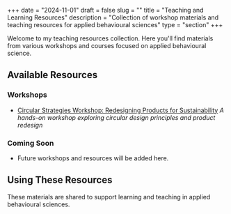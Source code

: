 +++
date = "2024-11-01"
draft = false
slug = ""
title = "Teaching and Learning Resources"
description = "Collection of workshop materials and teaching resources for applied behavioural sciences"
type = "section"
+++

Welcome to my teaching resources collection. Here you'll find materials from various workshops and courses focused on applied behavioural science.

## Available Resources

### Workshops
- [Circular Strategies Workshop: Redesigning Products for Sustainability](circular-design-workshop/)
  *A hands-on workshop exploring circular design principles and product redesign*

### Coming Soon
- Future workshops and resources will be added here.

## Using These Resources
These materials are shared to support learning and teaching in applied behavioural sciences.
